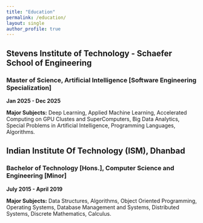 ```yaml
---
title: "Education"
permalink: /education/
layout: single
author_profile: true
---
```


## Stevens Institute of Technology - Schaefer School of Engineering
### Master of Science, Artificial Intelligence [Software Engineering Specialization]

**Jan 2025 - Dec 2025**

**Major Subjects:** Deep Learning, Applied Machine Learning, Accelerated Computing on GPU Clustes and SuperComputers, Big Data Analytics, Special Problems in Artificial Intelligence, Programming Languages, Algorithms.

## Indian Institute Of Technology (ISM), Dhanbad
### Bachelor of Technology [Hons.], Computer Science and Engineering [Minor]

**July 2015 - April 2019**

**Major Subjects:** Data Structures, Algorithms, Object Oriented Programming, Operating Systems, Database Management and Systems, Distributed Systems, Discrete Mathematics, Calculus.
